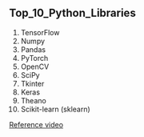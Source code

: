 ## Top_10_Python_Libraries

1. TensorFlow
2. Numpy
3. Pandas
4. PyTorch
5. OpenCV
6. SciPy
7. Tkinter
8. Keras
9. Theano
10. Scikit-learn (sklearn)

[Reference video](https://drive.google.com/file/d/1KIcmx4v7yjf1HUD1NSfA3YuRU5MsylJD/view?usp=sharing)
